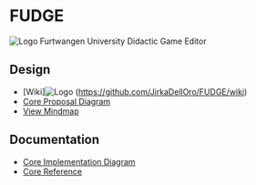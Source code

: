 # FUDGE 
![Logo](https://jirkadelloro.github.io/FUDGE/Logo/Fudge.png) Furtwangen University Didactic Game Editor  
## Design
- [Wiki]![Logo](https://jirkadelloro.github.io/FUDGE/Logo/Fudge.png) (https://github.com/JirkaDellOro/FUDGE/wiki)  
- [Core Proposal Diagram](http://www.plantuml.com/plantuml/proxy?fmt=svg&cache=no&src=https://jirkadelloro.github.io/FUDGE/Design/Core_Proposal.puml)  
- [View Mindmap](https://jirkadelloro.github.io/FreeMindViewer/?map=FUDGE.mm&path=https://jirkadelloro.github.io/FUDGE)
## Documentation
- [Core Implementation Diagram](http://www.plantuml.com/plantuml/proxy?fmt=svg&cache=no&src=https://jirkadelloro.github.io/FUDGE/Design/Core.puml)
- [Core Reference](https://jirkadelloro.github.io/FUDGE/Core/reference/)
